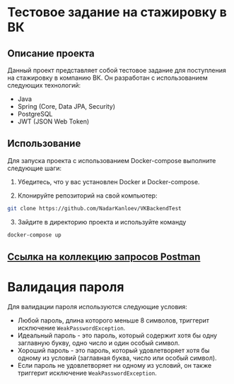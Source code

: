 # Тестовое задание на стажировку в ВК

## Описание проекта

Данный проект представляет собой тестовое задание для поступления на стажировку в компанию ВК. Он разработан с использованием следующих технологий:

- Java
- Spring (Core, Data JPA, Security)
- PostgreSQL
- JWT (JSON Web Token)

## Использование

Для запуска проекта с использованием Docker-compose выполните следующие шаги:

1. Убедитесь, что у вас установлен Docker и Docker-compose.

2. Клонируйте репозиторий на свой компьютер:

```bash
git clone https://github.com/NadarKanloev/VKBackendTest
```
3. Зайдите в директорию проекта и используйте команду
```bash
docker-compose up
```
## [Ссылка на коллекцию запросов Postman](https://www.postman.com/restless-escape-517248/workspace/habraggreagot/collection/27427106-ad1282f3-58a6-4432-b60b-7a7a5596d186?action=share&creator=27427106)

# Валидация пароля

Для валидации пароля используются следующие условия:

- Любой пароль, длина которого меньше 8 символов, триггерит исключение `WeakPasswordException`.
- Идеальный пароль - это пароль, который содержит хотя бы одну заглавную букву, одно число и один особый символ.
- Хороший пароль - это пароль, который удовлетворяет хотя бы одному из условий (заглавная буква, число или особый символ).
- Если пароль не удовлетворяет ни одному из условий, он также триггерит исключение `WeakPasswordException`.
